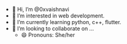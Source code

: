 - 👋 Hi, I’m @0xvaishnavi
- 👀 I’m interested in web development.
- 🌱 I’m currently learning python, c++, flutter.
- 💞️ I’m looking to collaborate on ...
  - 😄 Pronouns: She/her


<!---
0xvaishnavi/0xvaishnavi is a ✨ special ✨ repository because its `README.md` (this file) appears on your GitHub profile.
You can click the Preview link to take a look at your changes.
--->
